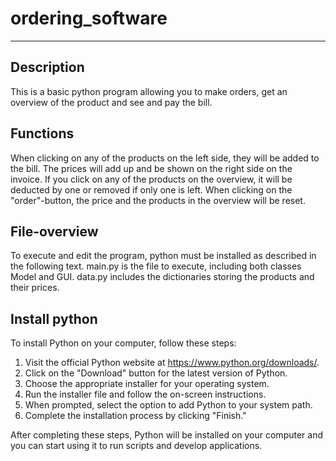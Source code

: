 # ordering_software
___
## Description
This is a basic python program allowing you to make orders, get an overview of the product and see and pay the bill.

## Functions
When clicking on any of the products on the left side, they will be added to the bill. The prices will add up and be
shown on the right side on the invoice. If you click on any of the products on the overview, it will be deducted by one
or removed if only one is left.
When clicking on the "order"-button, the price and the products in the overview will be reset.

## File-overview
To execute and edit the program, python must be installed as described in the following text.
main.py is the file to execute, including both classes Model and GUI. data.py includes the dictionaries storing the
products and their prices.

## Install python
To install Python on your computer, follow these steps:

1. Visit the official Python website at https://www.python.org/downloads/.
2. Click on the "Download" button for the latest version of Python.
3. Choose the appropriate installer for your operating system.
4. Run the installer file and follow the on-screen instructions.
5. When prompted, select the option to add Python to your system path.
6. Complete the installation process by clicking "Finish."

After completing these steps, Python will be installed on your computer and you can start using it to run scripts and
develop applications.